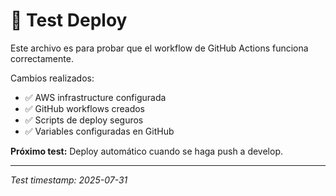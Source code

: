 # 🎯 Test Deploy

Este archivo es para probar que el workflow de GitHub Actions funciona correctamente.

Cambios realizados:
- ✅ AWS infrastructure configurada
- ✅ GitHub workflows creados
- ✅ Scripts de deploy seguros
- ✅ Variables configuradas en GitHub

**Próximo test:** Deploy automático cuando se haga push a develop.

---
*Test timestamp: 2025-07-31*
